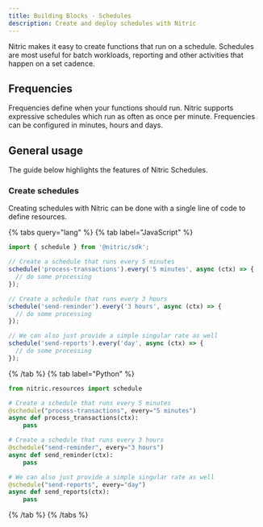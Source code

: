 ```yaml
---
title: Building Blocks - Schedules
description: Create and deploy schedules with Nitric
---
```


Nitric makes it easy to create functions that run on a schedule. Schedules are most useful for batch workloads, reporting and other activities that happen on a set cadence.

## Frequencies

Frequencies define when your functions should run. Nitric supports expressive schedules which run as often as once per minute. Frequencies can be configured in minutes, hours and days.

## General usage

The guide below highlights the features of Nitric Schedules.

### Create schedules

Creating schedules with Nitric can be done with a single line of code to define resources.

{% tabs query="lang" %}
{% tab label="JavaScript" %}

```javascript
import { schedule } from '@nitric/sdk';

// Create a schedule that runs every 5 minutes
schedule('process-transactions').every('5 minutes', async (ctx) => {
  // do some processing
});

// Create a schedule that runs every 3 hours
schedule('send-reminder').every('3 hours', async (ctx) => {
  // do some processing
});

// We can also just provide a simple singular rate as well
schedule('send-reports').every('day', async (ctx) => {
  // do some processing
});
```

{% /tab %}
{% tab label="Python" %}

```python
from nitric.resources import schedule

# Create a schedule that runs every 5 minutes
@schedule("process-transactions", every="5 minutes")
async def process_transactions(ctx):
    pass

# Create a schedule that runs every 3 hours
@schedule("send-reminder", every="3 hours")
async def send_reminder(ctx):
    pass

# We can also just provide a simple singular rate as well
@schedule("send-reports", every="day")
async def send_reports(ctx):
    pass
```

{% /tab %}
{% /tabs %}
